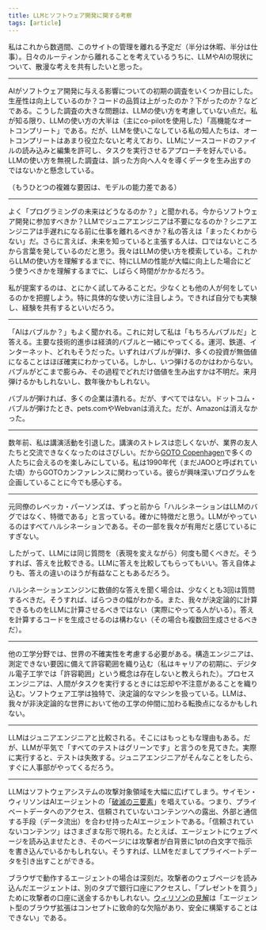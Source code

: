 ```yaml
---
title: LLMとソフトウェア開発に関する考察
tags: [article]
---
```


<!-- I’m about to head away from looking after this site for a few weeks (part vacation, part work stuff). As I contemplate some weeks away from the daily routine, I feel an urge to share some scattered thoughts about the state of LLMs and AI. -->

私はこれから数週間、このサイトの管理を離れる予定だ（半分は休暇、半分は仕事）。日々のルーティンから離れることを考えているうちに、LLMやAIの現状について、散漫な考えを共有したいと思った。

---

<!-- I’ve seen a few early surveys on the effect AI is having on software development, is it really speeding folks up, does it improve or wreck code quality? One of the big problems with these surveys is that they aren’t taking into account how people are using the LLMs. From what I can tell the vast majority of LLM usage is fancy auto-complete, often using co-pilot. But those I know who get the most value from LLMs reckon that auto-complete isn’t very useful, preferring approaches that allow the LLM to directly read and edit source code files to carry out tasks. My concern is that surveys that ignore the different work-flows of using LLMs will produce data that’s going to send people down the wrong paths. -->

AIがソフトウェア開発に与える影響についての初期の調査をいくつか目にした。生産性は向上しているのか？コードの品質は上がったのか？下がったのか？などである。こうした調査の大きな問題は、LLMの使い方を考慮していない点だ。私が知る限り、LLMの使い方の大半は（主にco-pilotを使用した）「高機能なオートコンプリート」である。だが、LLMを使いこなしている私の知人たちは、オートコンプリートはあまり役立たないと考えており、LLMにソースコードのファイルの読み込みと編集を許可し、タスクを実行させるアプローチを好んでいる。LLMの使い方を無視した調査は、誤った方向へ人々を導くデータを生み出すのではないかと懸念している。

 <!-- (Another complication is the varying capabilities of different models.) -->
（もうひとつの複雑な要因は、モデルの能力差である）

---

<!-- I’m often asked, “what is the future of programming?” Should people consider entering software development now? Will LLMs eliminate the need for junior engineers? Should senior engineers get out of the profession before it’s too late? My answer to all these questions is “I haven’t the foggiest”. Furthermore I think anyone who says they know what this future will be is talking from an inappropriate orifice. We are still figuring out how to use LLMs, and it will be some time before we have a decent idea of how to use them well, especially if they gain significant improvements. -->

よく「プログラミングの未来はどうなるのか？」と聞かれる。今からソフトウェア開発に参加すべきか？LLMでジュニアエンジニアは不要になるのか？シニアエンジニアは手遅れになる前に仕事を離れるべきか？私の答えは「まったくわからない」だ。さらに言えば、未来を知っていると主張する人は、口ではないところから言葉を発しているのだと思う。我々はLLMの使い方を模索している。これからLLMの使い方を理解するまでに、特にLLMの性能が大幅に向上した場合にどう使うべきかを理解するまでに、しばらく時間がかかるだろう。

<!-- What I suggest, is that people experiment with them. At the least, read about what others are doing, but pay attention to the details of their workflows. Preferably experiment yourself, and do share your experiences. -->

私が提案するのは、とにかく試してみることだ。少なくとも他の人が何をしているのかを把握しよう。特に具体的な使い方に注目しよう。できれば自分でも実験し、経験を共有するといいだろう。

---

<!-- I’m also asked: “is AI a bubble”? To which my answer is “OF COURSE IT’S A BUBBLE”. All major technological advances have come with economic bubbles, from canals and railroads to the internet. We know with near 100% certainty that this bubble will pop, causing lots of investments to fizzle to nothing. However what we don’t know is when it will pop, and thus how big the bubble will have grown, generating some real value in the process, before that happens. It could pop next month, or not for a couple of years. -->

「AIはバブルか？」もよく聞かれる。これに対して私は「もちろんバブルだ」と答える。主要な技術的進歩は経済的バブルと一緒にやってくる。運河、鉄道、インターネット、どれもそうだった。いずれはバブルが弾け、多くの投資が無価値になることはほぼ確実にわかっている。しかし、いつ弾けるのかはわからない。バブルがどこまで膨らみ、その過程でどれだけ価値を生み出すかは不明だ。来月弾けるかもしれないし、数年後かもしれない。

<!-- We also know that when the bubble pops, many firms will go bust, but not all. When the dot-com bubble burst, it killed pets.com, it killed Webvan… but it did not kill Amazon. -->

バブルが弾ければ、多くの企業は潰れる。だが、すべてではない。ドットコム・バブルが弾けたとき、pets.comやWebvanは消えた。だが、Amazonは消えなかった。

---

<!-- I retired from public speaking a couple of years ago. But while I don’t miss the stress of giving talks, I do miss hanging out with my friends in the industry. So I’m looking forward to catching up with many of them at GOTO Copenhagen. I’ve been involved with the GOTO conference series since the 1990s (when it was called JAOO), and continue to be impressed with how they put together a fascinating program. -->

数年前、私は講演活動を引退した。講演のストレスは恋しくないが、業界の友人たちと交流できなくなったのはさびしい。だから[GOTO Copenhagen](https://gotocph.com/2025)で多くの人たちに会えるのを楽しみにしている。私は1990年代（まだJAOOと呼ばれていた頃）からGOTOカンファレンスに関わっている。彼らが興味深いプログラムを企画していることに今でも感心する。

---

<!-- My former colleague Rebecca Parsons, has been saying for a long time that hallucinations aren’t a bug of LLMs, they are a feature. Indeed they are the feature. All an LLM does is produce hallucinations, it’s just that we find some of them useful. -->

元同僚のレベッカ・パーソンズは、ずっと前から「ハルシネーションはLLMのバグではなく、特徴である」と言っている。確かに特徴だと思う。LLMがやっているのはすべてハルシネーションである。その一部を我々が有用だと感じているにすぎない。

<!-- One of the consequences of this is that we should always consider asking the LLM the same question more than once, perhaps with some variation in the wording. Then we can compare answers, indeed perhaps ask the LLM to compare answers for us. The difference in the answers can be as useful as the answers themselves. -->

したがって、LLMには同じ質問を（表現を変えながら）何度も聞くべきだ。そうすれば、答えを比較できる。LLMに答えを比較してもらってもいい。答え自体よりも、答えの違いのほうが有益なこともあるだろう。

<!-- Certainly if we ever ask a hallucination engine for a numeric answer, we should ask it at least three times, so we get some sense of the variation. Furthermore we shouldn’t ask an LLM to calculate an answer than we can calculate deterministically (yes, I’ve seen this). It is OK to ask an LLM to generate code to calculate an answer (but still do it more than once). -->

ハルシネーションエンジンに数値的な答えを聞く場合は、少なくとも3回は質問するべきだ。そうすれば、ばらつきの幅がわかる。また、我々が決定論的に計算できるものをLLMに計算させるべきではない（実際にやってる人がいる）。答えを計算するコードを生成させるのは構わない（その場合も複数回生成させるべきだ）。

---

<!-- Other forms of engineering have to take into account the variability of the world. A structural engineer builds in tolerance for all the factors she can’t measure. (I remember being told early in my career that the unique characteristic of digital electronics was that there was no concept of tolerances.) Process engineers consider that humans are executing tasks, and will sometimes be forgetful or careless. Software Engineering is unusual in that it works with deterministic machines. Maybe LLMs mark the point where we join our engineering peers in a world on non-determinism. -->

他の工学分野では、世界の不確実性を考慮する必要がある。構造エンジニアは、測定できない要因に備えて許容範囲を織り込む（私はキャリアの初期に、デジタル電子工学では「許容範囲」という概念は存在しないと教えられた）。プロセスエンジニアは、人間がタスクを実行するときには忘却や不注意があることを織り込む。ソフトウェア工学は独特で、決定論的なマシンを扱っている。LLMは、我々が非決定論的な世界において他の工学の仲間に加わる転換点になるかもしれない。


---

<!-- I’ve often heard, with decent reason, an LLM compared to a junior colleague. But I find LLMs are quite happy to say “all tests green”, yet when I run them, there are failures. If that was a junior engineer’s behavior, how long would it be before H.R. was involved? -->

LLMはジュニアエンジニアと比較される。そこにはもっともな理由もある。だが、LLMが平気で「すべてのテストはグリーンです」と言うのを見てきた。実際に実行すると、テストは失敗する。ジュニアエンジニアがそんなことをしたら、すぐに人事部がやってくるだろう。

---

<!-- LLMs create a huge increase in the attack surface of software systems. Simon Willison described the The Lethal Trifecta for AI agents: an agent that combines access to your private data, exposure to untrusted content, and a way to externally communicate (“exfiltration”). That “untrusted content” can come in all sorts of ways, ask it to read a web page, and an attacker can easily put instructions on the website in 1pt white-on-white font to trick the gullible LLM to obtain that private data. -->

LLMはソフトウェアシステムの攻撃対象領域を大幅に広げてしまう。サイモン・ウィリソンはAIエージェントの「[破滅の三要素](https://simonwillison.net/2025/Jun/16/the-lethal-trifecta/)」を唱えている。つまり、プライベートデータへのアクセス、信頼されていないコンテンツへの露出、外部と通信する手段（データ流出）を合わせ持ったAIエージェントである。「信頼されていないコンテンツ」はさまざまな形で現れる。たとえば、エージェントにウェブページを読み込ませたとき、そのページには攻撃者が白背景に1ptの白文字で指示を書き込んでいるかもしれない。そうすれば、LLMをだましてプライベートデータを引き出すことができる。

<!-- This is particularly serious when it comes to agents acting in a browser. Read an attacker’s web page, and it could trick the agent to go to your bank account in another tab and “buy you a present” by transferring your balance to the kind attacker. Willison’s view is that “the entire concept of an agentic browser extension is fatally flawed and cannot be built safely”. -->

ブラウザで動作するエージェントの場合は深刻だ。攻撃者のウェブページを読み込んだエージェントは、別のタブで銀行口座にアクセスし、「プレゼントを買う」ために攻撃者の口座に送金するかもしれない。[ウィリソンの見解](https://simonwillison.net/2025/Aug/25/agentic-browser-security/)は「エージェント型のブラウザ拡張はコンセプトに致命的な欠陥があり、安全に構築することはできない」である。

